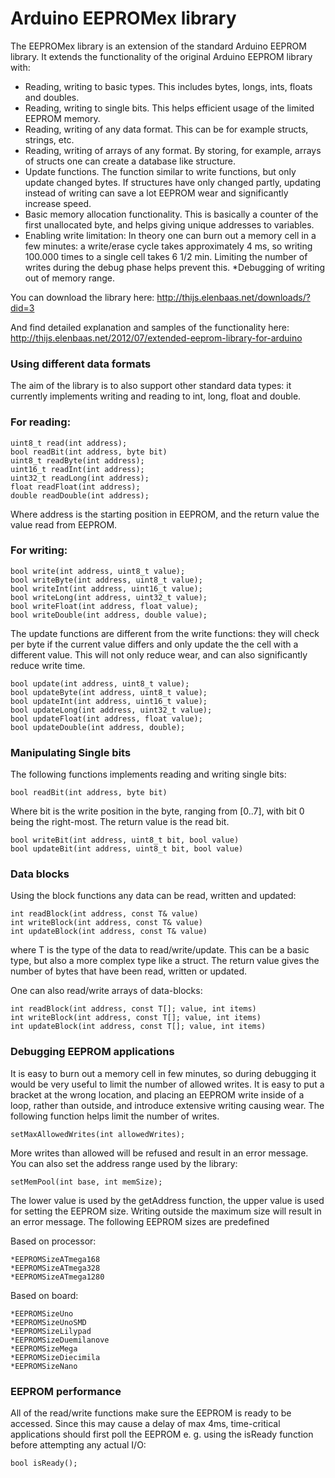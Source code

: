 # Arduino EEPROMex library 

The EEPROMex library is an extension of the standard Arduino EEPROM library. It extends the functionality of the original Arduino EEPROM library with:

* Reading, writing to basic types. This includes  bytes, longs, ints, floats and doubles.
* Reading, writing to single bits. This helps efficient usage of the limited EEPROM memory.
* Reading, writing of any data format. This can be for example structs, strings, etc.
* Reading, writing of arrays of any format. By storing, for example, arrays of structs one can create a database like structure.
* Update functions. The function similar to write functions, but only update changed bytes. If structures have only changed partly, updating instead of writing can save a lot EEPROM wear and significantly increase speed.
* Basic memory allocation functionality. This is basically a counter of the first unallocated byte, and helps giving unique addresses to variables.
* Enabling write limitation: In theory one can burn out a memory cell in a few minutes: a write/erase cycle takes approximately 4 ms, so writing 100.000 times to a single cell takes 6 1/2 min. Limiting the number of writes during the debug phase helps prevent this.
*Debugging of writing out of memory range.

You can download the library here: 
http://thijs.elenbaas.net/downloads/?did=3
 
And find detailed explanation and samples of the functionality here: 
http://thijs.elenbaas.net/2012/07/extended-eeprom-library-for-arduino

### Using different data formats

The aim of the library is to also support other standard data types: it currently implements writing and reading to int, long, float and double.

### For reading:
```
uint8_t read(int address);
bool readBit(int address, byte bit)
uint8_t readByte(int address);
uint16_t readInt(int address);
uint32_t readLong(int address);
float readFloat(int address);
double readDouble(int address);
```

Where address is the starting position in EEPROM, and the return value the value read from EEPROM. 

### For writing:
```
bool write(int address, uint8_t value);
bool writeByte(int address, uint8_t value);
bool writeInt(int address, uint16_t value);
bool writeLong(int address, uint32_t value);
bool writeFloat(int address, float value);
bool writeDouble(int address, double value);
```
The update functions are different from the write functions: they will check per byte if the current value differs and only update the the cell with a different value. This will not only reduce wear, and can also significantly reduce write time.

```
bool update(int address, uint8_t value);
bool updateByte(int address, uint8_t value);
bool updateInt(int address, uint16_t value);
bool updateLong(int address, uint32_t value);
bool updateFloat(int address, float value);
bool updateDouble(int address, double);
```


### Manipulating Single bits

The following functions implements reading and writing single bits:

```
bool readBit(int address, byte bit)
```
Where bit is the write position in the byte, ranging from [0..7], with bit 0 being the right-most.  The return value is the read bit.

```
bool writeBit(int address, uint8_t bit, bool value)
bool updateBit(int address, uint8_t bit, bool value)
```

### Data blocks

Using the block functions any data can be read, written and updated:

```
int readBlock(int address, const T& value)
int writeBlock(int address, const T& value)
int updateBlock(int address, const T& value)
```

where T is the type of the data to read/write/update. This can be a basic type, but also a more complex type like a struct. The return value gives the number of bytes that have been read, written or updated.

One can also read/write arrays of data-blocks:

```
int readBlock(int address, const T[]; value, int items)
int writeBlock(int address, const T[]; value, int items)
int updateBlock(int address, const T[]; value, int items)
```


### Debugging EEPROM applications 

It is easy to burn out a memory cell in few minutes, so during debugging it would be very useful to limit the number of allowed writes. It is easy to put a bracket at the wrong location, and placing an EEPROM write inside of a loop, rather than outside, and introduce extensive writing causing wear.  The following function helps limit the number of writes.

```
setMaxAllowedWrites(int allowedWrites);
```

More writes than allowed will be refused and result in an error message. You can also set the address range used by the library:

```
setMemPool(int base, int memSize);
```

The lower value is used by the getAddress function, the upper value is  used for setting the EEPROM size. Writing outside the maximum size will result in an error message. The following EEPROM sizes are predefined

Based on processor:
```
*EEPROMSizeATmega168
*EEPROMSizeATmega328
*EEPROMSizeATmega1280
```
Based on board:
```
*EEPROMSizeUno
*EEPROMSizeUnoSMD
*EEPROMSizeLilypad
*EEPROMSizeDuemilanove
*EEPROMSizeMega
*EEPROMSizeDiecimila
*EEPROMSizeNano
```

### EEPROM performance

All of the read/write functions make sure the EEPROM is ready to be accessed. Since this may cause a delay of max 4ms, time-critical  applications should first poll the EEPROM e. g. using the isReady function before attempting any actual I/O:

```
bool isReady();
```
